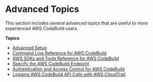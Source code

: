 # Advanced Topics<a name="advanced-topics"></a>

This section includes several advanced topics that are useful to more experienced AWS CodeBuild users\.

**Topics**
+ [Advanced Setup](setting-up.md)
+ [Command Line Reference for AWS CodeBuild](cmd-ref.md)
+ [AWS SDKs and Tools Reference for AWS CodeBuild](sdk-ref.md)
+ [Specify the AWS CodeBuild Endpoint](endpoint-specify.md)
+ [Authentication and Access Control for AWS CodeBuild](auth-and-access-control.md)
+ [Logging AWS CodeBuild API Calls with AWS CloudTrail](cloudtrail.md)